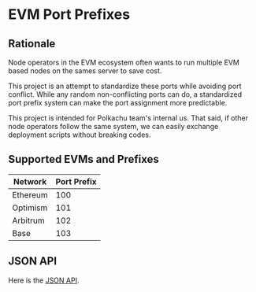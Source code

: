 # EVM Port Prefixes

## Rationale

Node operators in the EVM ecosystem often wants to run multiple EVM based nodes on the sames server to save cost.

This project is an attempt to standardize these ports while avoiding port conflict. While any random non-conflicting ports can do, a standardized port prefix system can make the port assignment more predictable.

This project is intended for Polkachu team's internal us. That said, if other node operators follow the same system, we can easily exchange deployment scripts without breaking codes.

## Supported EVMs and Prefixes

| Network  | Port Prefix |
| -------- | ----------- |
| Ethereum | 100         |
| Optimism | 101         |
| Arbitrum | 102         |
| Base     | 103         |

## JSON API

Here is the [JSON API](https://raw.githubusercontent.com/PolkachuIntern/evm-port-prefixes/master/networks.json).
